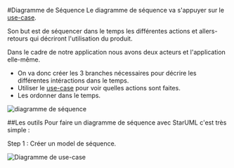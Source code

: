 #Diagramme de Séquence
Le diagramme de séquence va s'appuyer sur le [use-case](https://github.com/simplonco/UML-Use-Case).

Son but est de séquencer dans le temps les différentes actions et allers-retours qui décriront l'utilisation du produit.

Dans le cadre de notre application nous avons deux acteurs et l'application elle-même.

+ On va donc créer les 3 branches nécessaires pour décrire les différentes intéractions dans le temps.
+ Utiliser le [use-case](https://github.com/simplonco/UML-Use-Case) pour voir quelles actions sont faites.
+ Les ordonner dans le temps.

![diagramme de séquence](https://raw.githubusercontent.com/simplonco/UML-Sequence/master/sequences.jpg)

##Les outils
Pour faire un diagramme de séquence avec StarUML c'est très simple :

Step 1 : Créer un model de séquence.

![Diagramme de use-case](https://raw.githubusercontent.com/simplonco/UML-Use-Case/master/starUML-create.png)
